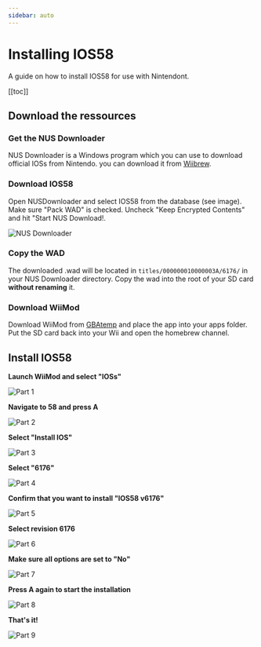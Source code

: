 ```yaml
---
sidebar: auto
---
```


# Installing IOS58

A guide on how to install IOS58 for use with Nintendont.

[[toc]]

## Download the ressources

### Get the NUS Downloader

NUS Downloader is a Windows program which you can use to download official IOSs from Nintendo. you can download it from [Wiibrew](http://wiibrew.org/wiki/NUS_Downloader).

### Download IOS58

Open NUSDownloader and select IOS58 from the database (see image). Make sure "Pack WAD" is checked. Uncheck "Keep Encrypted Contents" and hit "Start NUS Download!.

![NUS Downloader](/img/nusdownloader_00.png)

### Copy the WAD

The downloaded .wad will be located in `titles/000000010000003A/6176/` in your NUS Downloader directory. Copy the wad into the root of your SD card **without renaming** it.

### Download WiiMod

Download WiiMod from [GBAtemp](https://gbatemp.net/threads/wii-mod.272321/) and place the app into your apps folder. Put the SD card back into your Wii and open the homebrew channel.

## Install IOS58

**Launch WiiMod and select "IOSs"**

![Part 1](/img/wiimod_00.png)

**Navigate to 58 and press A**

![Part 2](/img/wiimod_01.png)

**Select "Install IOS"**

![Part 3](/img/wiimod_02.png)

**Select "6176"**

![Part 4](/img/wiimod_03.png)

**Confirm that you want to install "IOS58 v6176"**

![Part 5](/img/wiimod_04.png)

**Select revision 6176**

![Part 6](/img/wiimod_05.png)

**Make sure all options are set to "No"**

![Part 7](/img/wiimod_06.png)

**Press A again to start the installation**

![Part 8](/img/wiimod_07.png)

**That's it!**

![Part 9](/img/wiimod_08.png)
